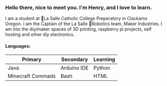 
### Hello there, nice to meet you. I'm Henry, and I love to learn.

I am a student at 🏫La Salle Catholic College Preperatory in Clackams Oregon. I am the Captain of the La Salle 🤖Robotics team, Maker Industries. 
I am into the diy/maker spaces of 3D printing, raspberry pi projects, self hosting and other diy electronics.

#### Languages:
|Primary|Secondary|Learning|
|---|---|---|
| Java  | Arduino IDE| Python|
|Minecraft Commads  | Bash | HTML|


<!--
**Hcech64/Hcech64** is a ✨ _special_ ✨ repository because its `README.md` (this file) appears on your GitHub profile.

Here are some ideas to get you started:

- 🔭 I’m currently working on ...
- 🌱 I’m currently learning ...
- 👯 I’m looking to collaborate on ...
- 🤔 I’m looking for help with ...
- 💬 Ask me about ...
- 📫 How to reach me: ...
- 😄 Pronouns: ...
- ⚡ Fun fact: ...
-->
